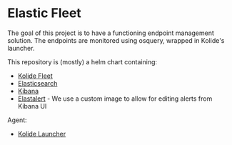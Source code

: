 # Elastic Fleet

The goal of this project is to have a functioning endpoint management solution. The endpoints are monitored using osquery, wrapped in Kolide's launcher.

This repository is (mostly) a helm chart containing:
- [Kolide Fleet](https://github.com/kolide/fleet)
- [Elasticsearch](https://github.com/elastic/helm-charts/tree/master/elasticsearch)
- [Kibana](https://github.com/elastic/helm-charts/tree/master/kibana)
- [Elastalert](https://github.com/bitsensor/elastalert) - We use a custom image to allow for editing alerts from Kibana UI


Agent:
- [Kolide Launcher](https://github.com/kolide/launcher)